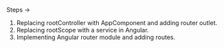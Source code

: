 Steps ->
1. Replacing rootController with AppComponent and adding router outlet.
2. Replacing rootScope with a service in Angular.
3. Implementing Angular router module and adding routes.